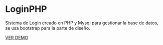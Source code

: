 # LoginPHP
Sistema de Login creado en PHP y Mysql para gestionar la base de datos, se usa bootstrap para la parte de diseño. 

[VER DEMO](http://galeas.000webhostapp.com/login/index.php)

